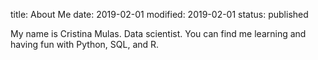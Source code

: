 title: About Me
date: 2019-02-01
modified: 2019-02-01
status: published

My name is Cristina Mulas. Data scientist. You can find me learning and having fun with Python, SQL, and R.